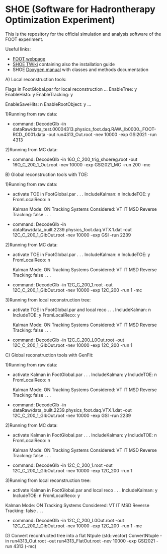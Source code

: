 # SHOE (Software for Hadrontherapy Optimization Experiment)

This is the repository for the official simulation and analysis software of the FOOT  experiment.

Useful links:
- [FOOT webpage](https://web.infn.it/foot/en/home/)
- [SHOE TWiki](http://arpg-serv.ing2.uniroma1.it/twiki/bin/view/Main/FOOTSoftware) containing also the installation guide
- SHOE [Doxygen manual](http://arpg-serv.ing2.uniroma1.it/FOOTshoe/shoe/html/index.html) with classes and methods documentation

A) Local reconstruction tools:

Flags in FootGlobal.par for local reconstruction
...
EnableTree:          y
EnableHisto:         y
EnableTracking:      y

EnableSaveHits:      n
EnableRootObject:    y
...

1)Running from raw data:
- command:
DecodeGlb -in dataRaw/data_test.00004313.physics_foot.daq.RAW._lb0000._FOOT-RCD._0001.data -out run4313_Out.root -nev 10000 -exp GSI2021 -run 4313

2)Running from MC data:
- command:
DecodeGlb -in 16O_C_200_trig_shoereg.root -out 16O_C_200_1_Out.root -nev 10000 -exp GSI2021_MC -run 200 -mc

B) Global reconstruction tools with TOE:

1)Running from raw data:
- activate TOE in FootGlobal.par
   . . .
   IncludeKalman:   n
   IncludeTOE:      y
   FromLocalReco:   n

   Kalman Mode:       ON
   Tracking Systems Considered:      VT IT MSD
   Reverse Tracking:   false
   . . .
- command:
DecodeGlb -in dataRaw/data_built.2239.physics_foot.daq.VTX.1.dat -out 12C_C_200_1_GlbOut.root -nev 10000
             -exp GSI -run 2239

2)Running from MC data:
- activate TOE in FootGlobal.par
   . . .
   IncludeKalman:   n
   IncludeTOE:      y
   FromLocalReco:   n

   Kalman Mode:       ON
   Tracking Systems Considered:      VT IT MSD
   Reverse Tracking:   false
   . . .
- command:
DecodeGlb -in 12C_C_200_1.root -out 12C_C_200_1_GlbOut.root -nev 10000 -exp 12C_200 -run 1 -mc

3)Running from local reconstruction tree:
- activate TOE in FootGlobal.par and local reco
   . . .
   IncludeKalman:   n
   IncludeTOE:      y
   FromLocalReco: y

   Kalman Mode:       ON
   Tracking Systems Considered:      VT IT MSD
   Reverse Tracking:   false
   . . .
- command:
DecodeGlb -in 12C_C_200_L0Out.root -out  12C_C_200_1_GlbOut.root -nev 10000 -exp 12C_200 -run 1

C) Global reconstruction tools with GenFit:

1)Running from raw data:
 - activate Kalman in FootGlobal.par
   . . .
   IncludeKalman:   y
   IncludeTOE:      n
   FromLocalReco:   n

   Kalman Mode:       ON
   Tracking Systems Considered:      VT IT MSD
   Reverse Tracking:   false
   . . .
- command:
DecodeGlb -in dataRaw/data_built.2239.physics_foot.daq.VTX.1.dat -out 12C_C_200_1_GlbOut.root -nev 10000
          -exp GSI -run 2239

2)Running from MC data:
- activate Kalman in FootGlobal.par
   . . .
   IncludeKalman:   y
   IncludeTOE:      n
   FromLocalReco:   n

   Kalman Mode:       ON
   Tracking Systems Considered:      VT IT MSD
   Reverse Tracking:   false
   . . .
- command:
DecodeGlb -in 12C_C_200_1.root -out 12C_C_200_1_GlbOut.root -nev 10000 -exp 12C_200 -run 1

3)Running from local reconstruction tree:
- activate Kalman in FootGlobal.par and local reco
. . .
IncludeKalman:   y
IncludeTOE:      n
FromLocalReco:   y

Kalman Mode:       ON
Tracking Systems Considered:      VT IT MSD
Reverse Tracking:   false
. . .
- command:
DecodeGlb -in 12C_C_200_L0Out.root -out  12C_C_200_1_GlbOut.root -nev 10000 -exp 12C_200 -run 1 -mc

D) Convert recontructed tree into a flat Ntpule (std::vector)
ConvertNtuple -in run4313_Out.root -out run4313_FlatOut.root -nev 10000 -exp GSI2021 -run 4313 (-mc)
